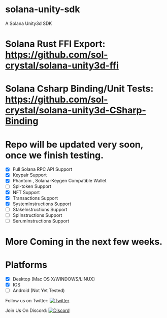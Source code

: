# solana-unity-sdk
A Solana Unity3d SDK 

# Solana Rust FFI Export: https://github.com/sol-crystal/solana-unity3d-ffi

# Solana Csharp Binding/Unit Tests: https://github.com/sol-crystal/solana-unity3d-CSharp-Binding

# Repo will be updated very soon, once we finish  testing.
- [x] Full Solana RPC API Support
- [x] Keypair Support
- [x] Phantom , Solana-Keygen Compatible Wallet
- [ ] Spl-token Support
- [x] NFT Support
- [x] Transactions Support
- [x] SystemInstructions Support
- [ ] StakeInstructions Support
- [ ] SplInstructions Support
- [ ] SerumInstructions Support

# More Coming in the next few weeks.

# Platforms
- [X] Desktop (Mac OS X/WINDOWS/LINUX)
- [X] IOS
- [ ] Android (Not Yet Tested)

Follow us on Twitter: [![Twitter](https://badgen.net/badge/icon/twitter?icon=twitter&label)](https://twitter.com/sol_crystal_io)

Join Us On Discord: [![Discord](https://badgen.net/badge/icon/discord?icon=discord&label)](https://discord.gg/mnXrKea6TF)



